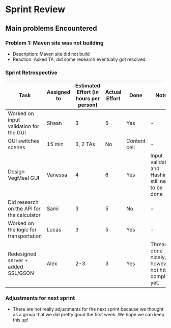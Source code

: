 # Sprint Review

## Main problems  Encountered

### Problem 1: Maven site was not building
 - Description: Maven site did not build
 - Reaction: Asked TA, did some research eventually got resolved.
 
### Sprint Retrospective
 | Task  | Assigned to | Estimated Effort (in hours per person) | Actual Effort | Done | Notes |
 | ------------- | ------------- | ------------ | ------------- | ------------ | -------- |
 | Worked on input validation for the GUI | Shaan | 3 | 5  | Yes | - |
 | GUI switches scenes | 15 min  | 3, 2 TAs | No  | Content cell | - |
 | Design VegMeal GUI  | Vanessa | 4 | 6  | Yes | Input validation and Hashing still needs to be done |
 | Did research on the API for the calculator  | Sami  | 3 | 5  | No | - |
 | Worked on the logic for transportation  | Lucas  | 3 | 5  | Yes | - |
 | Redesigned server + added SSL/GSON  | Alex  | 2-3 | 3  | Yes | Threading done nicely, however not http compliant yet. |
 
### Adjustments for next sprint
 - There are not really adjustments for the next sprint because we thought as a group that we did pretty good the first week. We hope we can keep this up!

